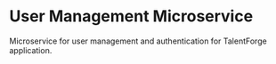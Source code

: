 # User Management Microservice
Microservice for user management and authentication for TalentForge application.
